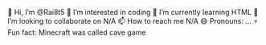 👋 Hi, I’m @Rai8t5
👀 I’m interested in coding
🌱 I’m currently learning HTML
💞️ I’m looking to collaborate on N/A
📫 How to reach me N/A
😄 Pronouns: ...
⚡ Fun fact: Minecraft was called cave game
